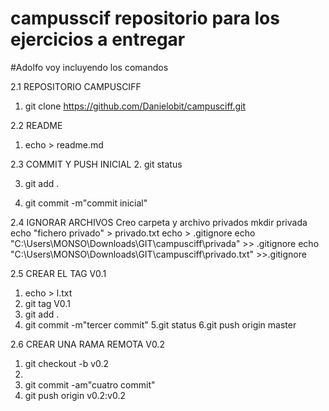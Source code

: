 # campusscif repositorio para los ejercicios a entregar

#Adolfo voy incluyendo los comandos

2.1 REPOSITORIO CAMPUSCIFF

1. git clone https://github.com/Danielobit/campusciff.git

2.2 README
1. echo > readme.md

2.3 COMMIT Y PUSH INICIAL
2. git status

3. git add .

4. git commit -m"commit inicial"

2.4 IGNORAR ARCHIVOS
Creo carpeta y archivo privados
   mkdir privada
   echo "fichero privado" > privado.txt
   echo > .gitignore
   echo "C:\Users\MONSO\Downloads\GIT\campusciff\privada\" >> .gitignore
   echo "C:\Users\MONSO\Downloads\GIT\campusciff\privado.txt" >>.gitignore

2.5 CREAR EL TAG V0.1
1. echo > l.txt
2. git tag V0.1 
3. git add .
4. git commit -m"tercer commit"
5.git status
6.git push origin master

2.6 CREAR UNA RAMA REMOTA V0.2
1. git checkout -b v0.2
2. 
2. git commit -am"cuatro commit"
3. git push origin v0.2:v0.2






